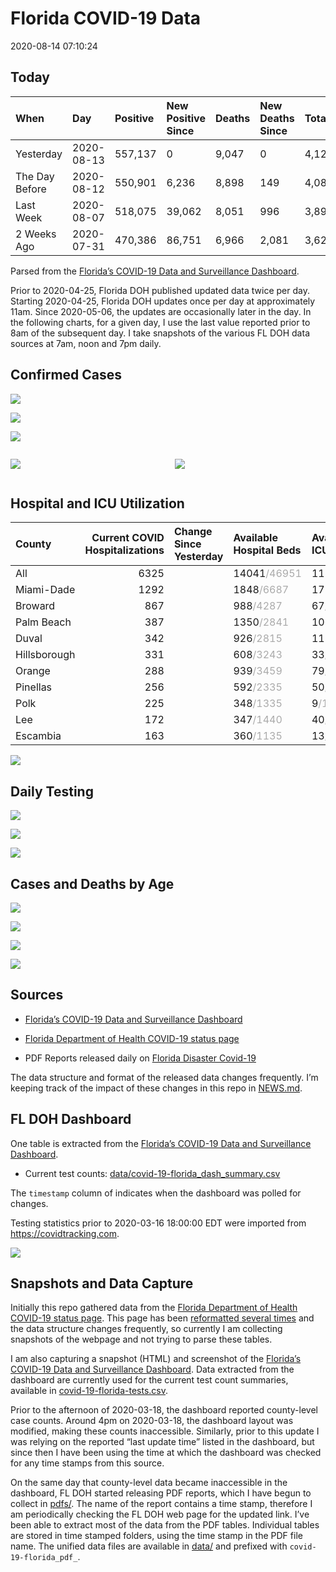 Florida COVID-19 Data
================
2020-08-14 07:10:24

## Today

| When           | Day        | Positive | New Positive Since | Deaths | New Deaths Since | Total     |
| :------------- | :--------- | :------- | :----------------- | :----- | :--------------- | :-------- |
| Yesterday      | 2020-08-13 | 557,137  | 0                  | 9,047  | 0                | 4,122,118 |
| The Day Before | 2020-08-12 | 550,901  | 6,236              | 8,898  | 149              | 4,087,579 |
| Last Week      | 2020-08-07 | 518,075  | 39,062             | 8,051  | 996              | 3,896,939 |
| 2 Weeks Ago    | 2020-07-31 | 470,386  | 86,751             | 6,966  | 2,081            | 3,628,088 |

Parsed from the [Florida’s COVID-19 Data and Surveillance
Dashboard](https://fdoh.maps.arcgis.com/apps/opsdashboard/index.html#/8d0de33f260d444c852a615dc7837c86).

Prior to 2020-04-25, Florida DOH published updated data twice per day.
Starting 2020-04-25, Florida DOH updates once per day at approximately
11am. Since 2020-05-06, the updates are occasionally later in the day.
In the following charts, for a given day, I use the last value reported
prior to 8am of the subsequent day. I take snapshots of the various FL
DOH data sources at 7am, noon and 7pm daily.

## Confirmed Cases

![](plots/covid-19-florida-daily-test-changes.png)

![](plots/covid-19-florida-deaths-by-day.png)

![](plots/covid-19-florida-county-top-6.png)

<div class="columns">

<div class="column is-full-mobile">

![](plots/covid-19-florida-testing.png)

</div>

<div class="column is-full-mobile">

![](plots/covid-19-florida-total-positive.png)

</div>

</div>

## Hospital and ICU Utilization

| County       | Current COVID Hospitalizations | Change Since Yesterday | Available Hospital Beds                      | Available ICU Beds                         |
| :----------- | -----------------------------: | :--------------------- | :------------------------------------------- | :----------------------------------------- |
| All          |                           6325 |                        | 14041<span style="color: #aaa">/46951</span> | 1134<span style="color: #aaa">/5021</span> |
| Miami-Dade   |                           1292 |                        | 1848<span style="color: #aaa">/6687</span>   | 172<span style="color: #aaa">/824</span>   |
| Broward      |                            867 |                        | 988<span style="color: #aaa">/4287</span>    | 67<span style="color: #aaa">/449</span>    |
| Palm Beach   |                            387 |                        | 1350<span style="color: #aaa">/2841</span>   | 106<span style="color: #aaa">/304</span>   |
| Duval        |                            342 |                        | 926<span style="color: #aaa">/2815</span>    | 117<span style="color: #aaa">/324</span>   |
| Hillsborough |                            331 |                        | 608<span style="color: #aaa">/3243</span>    | 33<span style="color: #aaa">/344</span>    |
| Orange       |                            288 |                        | 939<span style="color: #aaa">/3459</span>    | 79<span style="color: #aaa">/293</span>    |
| Pinellas     |                            256 |                        | 592<span style="color: #aaa">/2335</span>    | 50<span style="color: #aaa">/247</span>    |
| Polk         |                            225 |                        | 348<span style="color: #aaa">/1335</span>    | 9<span style="color: #aaa">/144</span>     |
| Lee          |                            172 |                        | 347<span style="color: #aaa">/1440</span>    | 40<span style="color: #aaa">/101</span>    |
| Escambia     |                            163 |                        | 360<span style="color: #aaa">/1135</span>    | 13<span style="color: #aaa">/134</span>    |

![](plots/covid-19-florida-icu-usage.png)

## Daily Testing

![](plots/covid-19-florida-tests-per-case.png)

<!-- ![](plots/covid-19-florida-change-new-cases.png) -->

![](plots/covid-19-florida-tests-percent-positive.png)

![](plots/covid-19-florida-test-and-case-growth.png)

## Cases and Deaths by Age

![](plots/covid-19-florida-weekly-events-by-age.png)

![](plots/covid-19-florida-age.png)

![](plots/covid-19-florida-age-deaths.png)

![](plots/covid-19-florida-age-sex.png)

## Sources

  - [Florida’s COVID-19 Data and Surveillance
    Dashboard](https://fdoh.maps.arcgis.com/apps/opsdashboard/index.html#/8d0de33f260d444c852a615dc7837c86)

  - [Florida Department of Health COVID-19 status
    page](http://www.floridahealth.gov/diseases-and-conditions/COVID-19/)

  - PDF Reports released daily on [Florida Disaster
    Covid-19](http://www.floridahealth.gov/diseases-and-conditions/COVID-19/)

The data structure and format of the released data changes frequently.
I’m keeping track of the impact of these changes in this repo in
[NEWS.md](NEWS.md).

## FL DOH Dashboard

One table is extracted from the [Florida’s COVID-19 Data and
Surveillance
Dashboard](https://fdoh.maps.arcgis.com/apps/opsdashboard/index.html#/8d0de33f260d444c852a615dc7837c86).

  - Current test counts:
    [data/covid-19-florida\_dash\_summary.csv](data/covid-19-florida_dash_summary.csv)

The `timestamp` column of indicates when the dashboard was polled for
changes.

Testing statistics prior to 2020-03-16 18:00:00 EDT were imported from
<https://covidtracking.com>.

![](screenshots/fodh_maps_arcgis_com__apps__opsdashboard.png)

## Snapshots and Data Capture

Initially this repo gathered data from the [Florida Department of Health
COVID-19 status
page](http://www.floridahealth.gov/diseases-and-conditions/COVID-19/).
This page has been [reformatted several
times](screenshots/floridahealth_gov__diseases-and-conditions__COVID-19.png)
and the data structure changes frequently, so currently I am collecting
snapshots of the webpage and not trying to parse these tables.

I am also capturing a snapshot (HTML) and screenshot of the [Florida’s
COVID-19 Data and Surveillance
Dashboard](https://fdoh.maps.arcgis.com/apps/opsdashboard/index.html#/8d0de33f260d444c852a615dc7837c86).
Data extracted from the dashboard are currently used for the current
test count summaries, available in
[covid-19-florida-tests.csv](covid-19-florida-tests.csv).

Prior to the afternoon of 2020-03-18, the dashboard reported
county-level case counts. Around 4pm on 2020-03-18, the dashboard layout
was modified, making these counts inaccessible. Similarly, prior to this
update I was relying on the reported “last update time” listed in the
dashboard, but since then I have been using the time at which the
dashboard was checked for any time stamps from this source.

On the same day that county-level data became inaccessible in the
dashboard, FL DOH started releasing PDF reports, which I have begun to
collect in [pdfs/](pdfs/). The name of the report contains a time stamp,
therefore I am periodically checking the FL DOH web page for the updated
link. I’ve been able to extract most of the data from the PDF tables.
Individual tables are stored in time stamped folders, using the time
stamp in the PDF file name. The unified data files are available in
[data/](data/) and prefixed with `covid-19-florida_pdf_`.
